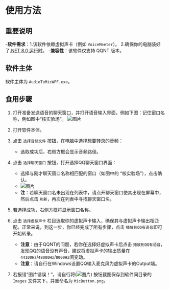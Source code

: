 # 使用方法

## 重要说明
-**软件需求**：1.该软件依赖虚拟声卡（例如 `VoiceMeeter`）。
              2.确保你的电脑装好了[.NET 8.0 运行时](https://dotnet.microsoft.com/en-us/download/dotnet)。
-**兼容性**：该软件仅支持 QQNT 版本。

## 软件主体
软件主体为 `AudioToMicWPF.exe`。

## 食用步骤
1. 打开准备发送语音的聊天窗口，并打开语音输入界面，例如下图：记住窗口名称，例如图中“核实验场”。
   ![图片](https://github.com/user-attachments/assets/e2e43a2e-df75-49b3-8b05-33ae58b93c84)

2. 打开软件本体。

3. 点击 `选择音频文件` 按钮，在电脑中选择想要转录的音频：
   - 选取成功后，右侧方框会显示音频路径。

4. 点击 `选择聊天窗口` 按钮，打开选择QQ聊天窗口界面：
   - 选择与刚才聊天窗口名称相匹配的窗口（如图中的 “核实验场”），点击确认。
   - ![图片](https://github.com/user-attachments/assets/e267da25-4289-4c41-9f5c-8299d45f34cc)
   - **注**：若聊天窗口名未出现在列表中，请点开聊天窗口使其出现在屏幕中，然后点击 `刷新`，再次在列表中寻找聊天窗口名。

5. 若选择成功，右侧方框将显示窗口名称。

6. 点击 `选择虚拟声卡` 栏目选取你的虚拟声卡输入，确保其与虚拟声卡输出相匹配。正常来说，到这一步，你已经完成了所有步骤，点击 `播放到QQ有语音`即可开始转录。
   - **注意**：由于QQNT的问题，若你在选择好虚拟声卡后点击 `播放到QQ有语音`，发现QQ的语音没有声音，建议将虚拟声卡的输出质量在`44100Hz`/`48000Hz`/`8000Hz`间变动。
   - **注意**：请自行在Windows设置QQ输入麦克风为虚拟声卡的Output端。

7. 若报错“图片错误！”，请自行将(![图片](https://github.com/user-attachments/assets/5636f2c0-bcb4-428c-b742-2f7db15a0e04)) 按钮截图保存到软件同目录的 `Images` 文件夹下，并重命名为 `MicButton.png`。
